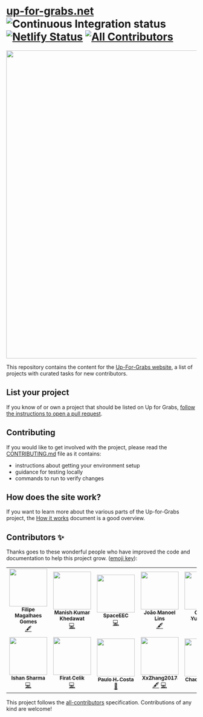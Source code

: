 [up-for-grabs.net](https://up-for-grabs.net/)
![Continuous Integration status](https://github.com/up-for-grabs/up-for-grabs.net/workflows/Continuous%20Integration/badge.svg)
[![Netlify Status](https://api.netlify.com/api/v1/badges/0ee7bf9f-1aed-465b-8e9e-01de009a8a7e/deploy-status)](https://app.netlify.com/sites/up-for-grabs-test-bench/deploys)
[![All Contributors](https://img.shields.io/badge/all_contributors-11-orange.svg?style=flat-square)](#contributors)
================

<a href="https://up-for-grabs.net/"><img width="814" src="https://user-images.githubusercontent.com/359239/67390578-50f83a00-f573-11e9-835d-02eb9e019afb.png"></a>

This repository contains the content for the [Up-For-Grabs website](https://up-for-grabs.net/), a list of projects with curated tasks for new contributors.

## List your project

If you know of or own a project that should be listed on Up for Grabs,
[follow the instructions to open a pull request](docs/list-a-project.md).

## Contributing

If you would like to get involved with the project, please read the
[CONTRIBUTING.md](.github/CONTRIBUTING.md) file as it contains:

 - instructions about getting your environment setup
 - guidance for testing locally
 - commands to run to verify changes

## How does the site work?

If you want to learn more about the various parts of the Up-for-Grabs project,
the [How it works](docs/how-it-works.md) document is a good overview.

## Contributors ✨

Thanks goes to these wonderful people who have improved the code and documentation to help this project grow. ([emoji key](https://allcontributors.org/docs/en/emoji-key)):

<!-- ALL-CONTRIBUTORS-LIST:START - Do not remove or modify this section -->
<!-- prettier-ignore-start -->
<!-- markdownlint-disable -->
<table>
  <tr>
    <td align="center"><a href="https://github.com/filipe-gomes"><img src="https://avatars1.githubusercontent.com/u/42053052?v=4?s=100" width="100px;" alt=""/><br /><sub><b>Filipe Magalhaes Gomes</b></sub></a><br /><a href="#content-filipe-gomes" title="Content">🖋</a></td>
    <td align="center"><a href="https://mkkhedawat.github.io/"><img src="https://avatars2.githubusercontent.com/u/5137374?v=4?s=100" width="100px;" alt=""/><br /><sub><b>Manish Kumar Khedawat</b></sub></a><br /><a href="https://github.com/up-for-grabs/up-for-grabs.net/commits?author=mkkhedawat" title="Code">💻</a></td>
    <td align="center"><a href="https://github.com/SpaceEEC"><img src="https://avatars1.githubusercontent.com/u/24881032?v=4?s=100" width="100px;" alt=""/><br /><sub><b>SpaceEEC</b></sub></a><br /><a href="https://github.com/up-for-grabs/up-for-grabs.net/commits?author=SpaceEEC" title="Code">💻</a></td>
    <td align="center"><a href="http://www.joaomanoel.com.br"><img src="https://avatars0.githubusercontent.com/u/6238111?v=4?s=100" width="100px;" alt=""/><br /><sub><b>João Manoel Lins</b></sub></a><br /><a href="#content-JoaoManoel" title="Content">🖋</a></td>
    <td align="center"><a href="https://github.com/crystal-dawn"><img src="https://avatars3.githubusercontent.com/u/38540136?v=4?s=100" width="100px;" alt=""/><br /><sub><b>Crystal Yungwirth</b></sub></a><br /><a href="#content-crystal-dawn" title="Content">🖋</a></td>
    <td align="center"><a href="https://github.com/TeslaAdis"><img src="https://avatars1.githubusercontent.com/u/20220542?v=4?s=100" width="100px;" alt=""/><br /><sub><b>Adis Talic</b></sub></a><br /><a href="https://github.com/up-for-grabs/up-for-grabs.net/commits?author=TeslaAdis" title="Code">💻</a></td>
    <td align="center"><a href="https://github.com/AstroBoogie"><img src="https://avatars2.githubusercontent.com/u/18710598?v=4?s=100" width="100px;" alt=""/><br /><sub><b>Nathaniel Adams</b></sub></a><br /><a href="https://github.com/up-for-grabs/up-for-grabs.net/commits?author=AstroBoogie" title="Code">💻</a></td>
  </tr>
  <tr>
    <td align="center"><a href="http://ishan.co"><img src="https://avatars0.githubusercontent.com/u/1873271?v=4?s=100" width="100px;" alt=""/><br /><sub><b>Ishan Sharma</b></sub></a><br /><a href="https://github.com/up-for-grabs/up-for-grabs.net/commits?author=ishansharma" title="Code">💻</a></td>
    <td align="center"><a href="https://github.com/firfircelik"><img src="https://avatars0.githubusercontent.com/u/34511698?v=4?s=100" width="100px;" alt=""/><br /><sub><b>Firat Celik</b></sub></a><br /><a href="https://github.com/up-for-grabs/up-for-grabs.net/commits?author=firfircelik" title="Code">💻</a></td>
    <td align="center"><a href="https://github.com/phncosta"><img src="https://avatars0.githubusercontent.com/u/47827714?v=4?s=100" width="100px;" alt=""/><br /><sub><b>Paulo H. Costa</b></sub></a><br /><a href="https://github.com/up-for-grabs/up-for-grabs.net/commits?author=phncosta" title="Documentation">📖</a></td>
    <td align="center"><a href="https://github.com/XxZhang2017"><img src="https://avatars2.githubusercontent.com/u/26696836?v=4?s=100" width="100px;" alt=""/><br /><sub><b>XxZhang2017</b></sub></a><br /><a href="#content-XxZhang2017" title="Content">🖋</a> <a href="https://github.com/up-for-grabs/up-for-grabs.net/commits?author=XxZhang2017" title="Code">💻</a></td>
    <td align="center"><a href="https://chadwhitacre.com/"><img src="https://avatars2.githubusercontent.com/u/134455?v=4?s=100" width="100px;" alt=""/><br /><sub><b>Chad Whitacre</b></sub></a><br /><a href="https://github.com/up-for-grabs/up-for-grabs.net/commits?author=chadwhitacre" title="Documentation">📖</a></td>
    <td align="center"><a href="https://github.com/Jai2305"><img src="https://avatars.githubusercontent.com/u/47395196?v=4?s=100" width="100px;" alt=""/><br /><sub><b>Jai </b></sub></a><br /><a href="https://github.com/up-for-grabs/up-for-grabs.net/commits?author=Jai2305" title="Code">💻</a></td>
  </tr>
</table>

<!-- markdownlint-restore -->
<!-- prettier-ignore-end -->

<!-- ALL-CONTRIBUTORS-LIST:END -->

This project follows the [all-contributors](https://github.com/all-contributors/all-contributors) specification. Contributions of any kind are welcome!
